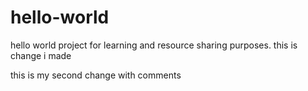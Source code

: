 # hello-world
hello world project for learning and resource sharing purposes.
this is change i made 

this is my second change with comments 
